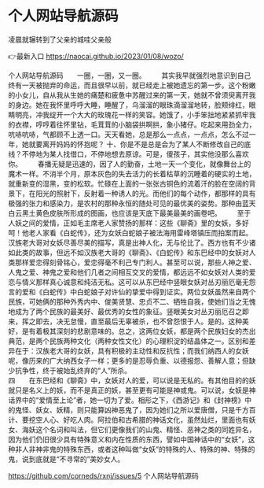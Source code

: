 # 个人网站导航源码
凌晨就辗转到了父亲的城哇父亲般

👉最新入口 https://naocai.github.io/2023/01/08/wozo/

个人网站导航源码　　一圈，一圈，又一圈。
　　其实我早就强烈地意识到自己终有一天被抛弃的命运，而且很早以前，就已经走上被她遗忘的第一步。这个粉嫩的小女儿，自从我从生她的痛楚和疲惫中苏醒过来的第一天，她就不曾须臾离开我的身边。她在我怀里呼呼大睡，睡醒了，乌溜溜的眼珠滴溜溜地转，脸颊绯红，眼睛明亮，冲我绽开一个大大的玫瑰花一样的笑容。她饿了，小手笨拙地紧紧抓牢我的衣襟，哼哼着往怀里钻，毛茸茸的小脑袋拱啊拱，象小猪仔。吃起来用劲全力，吭哧吭哧，气都顾不上透一口。天天看她，总是那么一点点，一点点，怎么不过一年，她就要离开妈妈的怀抱呢？
	十、你是不是总是会为了某人不断修改自己的底线？不停地为某人找借口，不停地想去原谅。可是，傻孩子，其实他没那么喜欢你。
　　春播无疑是迅速的，因了人的勤奋，土地一天一个变化，就像舞台上的魔术一样。不消半个月，原本灰色的失去活力的长着枯草的沉睡着的硬实的土地，就重新变的湿黑，变的松软。忙碌在上面的一张张古铜色的流着汗的脸在空阔的背景下，在阳光的照射下，反射着一种诱人的光。而他们的每个动作，都那样的具有极强的张力和感染力，是农村的那种永恒的随处可见的最优美的姿势。那种由蓝天白云黑土黄色皮肤所形成的图画，也应该是天底下最美最美的画卷吧。
　　至于人妖之间的爱情，正如毛主席老人家赞扬的那样：这些《聊斋》里的女妖，多好呵！他老人家看《白蛇传》，还为女妖白蛇娘子被法海用雷峰塔镇压而拍案而起。汉族老大哥对女妖尽善尽美的描写，真是出神人化，无与伦比了。西方也有不少诸如此类的故事，但远不如汉族老大哥的《聊斋》、《白蛇传》和东巴经中的女妖对人类那样爱恋得刻骨铭心，爱恋得毫不利己专门利人。甚至可以说，那些人神之爱、人鬼之爱、神鬼之爱和他们几者之间相互交叉的爱情，都远远不如女妖对人类的爱恋与情义那样真心诚意和纯洁无私。这可以从东巴经中竖眼女妖对丛刃丽厄毫无怨言的爱和《白蛇传》中白蛇娘子对许仙的挚爱中得到证实。两位女妖虽然来自两个民族，可她俩的那种外秀内中、俊美贤慧、忠贞不二、牺牲自我，使她们当之无愧地成为了两个民族的最美好、最优秀的女性的象征。竖眼美女对丛刃丽厄召之即来，挥之即去，决无怠慢，直至最后无辜被杀，也不曾怨恨于人。是的。这种美好，是有着极其深刻的悲剧意味的。总之，这两位女妖，都是两个民族妇女的杰出典范，是两个民族两种文化（两种女性文化）的心理积淀的结晶体之一。区别和差异在于：汉族老大哥的女妖，具有积极的主动性和反抗性；而我们纳西人的女妖呢，像历来的广大纳西女子一样；更多的是忍辱负重、以德报怨、善解人意；但缺少抗争性，终于被始乱终弃的“人”所杀。　　　　　　　　　　　　　　　　　　　　　　　　　　　　　　　　四　　在东巴经和《聊斋》中，女妖对人的爱，可以说是无私的。有其他目的的妖就只是名义上的妖，而不是真正的妖，甚至更有可能是神或鬼。可以说，女妖是神话界中的“爱情至上论”者，她一切为了爱。相形之下，《西游记》和《封神榜》中的鬼怪、妖女、妖精，则只能算凶神恶鬼了，因为她们之所以爱唐僧，只是千方百计、要挖空人心、好吃人肉。阿拉伯和古希腊的神话文化，虽然灿烂，里面也有妖女、海妖这个名词和叫法，但它们更像我们的山鬼、精怪、恶神之类的同姓异名，因为他们仍旧很少具有特殊意义和内在性质的东西，譬如中国神话中的“女妖”，这种非人非神非鬼的特殊东西，或者这种叫做“女妖”的特殊的人、特殊的神、特殊的鬼，说到底就是“不寻常的”美妙女人。

https://github.com/corneds/rxnj/issues/5
个人网站导航源码
